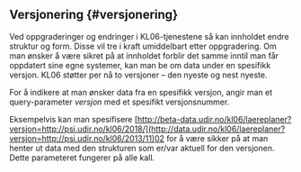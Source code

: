 ## Versjonering {#versjonering}

Ved oppgraderinger og endringer i KL06-tjenestene så kan innholdet endre struktur og form. Disse vil tre i kraft umiddelbart etter oppgradering. Om man ønsker å være sikret på at innholdet forblir det samme inntil man får oppdatert sine egne systemer, kan man be om data under en spesifikk versjon. KL06 støtter per nå to versjoner – den nyeste og nest nyeste.

For å indikere at man ønsker data fra en spesifikk versjon, angir man et query-parameter _versjon_ med et spesifikt versjonsnummer.

Eksempelvis kan man spesifisere [http://beta-data.udir.no/kl06/laereplaner?versjon=http://psi.udir.no/kl06/2018/](http://data.udir.no/kl06/laereplaner?versjon=http://psi.udir.no/kl06/2013/11)02 for å være sikker på at man henter ut data med den strukturen som er/var aktuell for den versjonen. Dette parameteret fungerer på alle kall.

